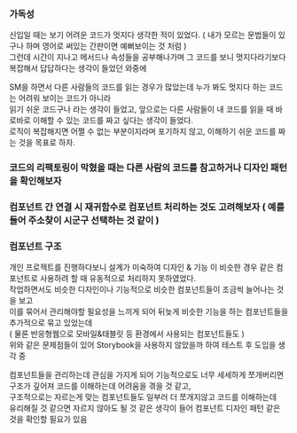 
### 가독성
  신입일 때는 보기 어려운 코드가 멋지다 생각한 적이 있었다. ( 내가 모르는 문법들이 있구나 하며 영어로 써있는 간판이면 예뻐보이는 것 처럼 )  
  그런데 시간이 지나고 메서드나 속성들을 공부해나가며 그 코드를 보니 멋지다라기보다 복잡해서 답답하다는 생각이 들었던 와중에  
  
  SM을 하면서 다른 사람들의 코드를 읽는 경우가 많았는데 누가 봐도 멋지다 하는 코드는 어려워 보이는 코드가 아니라  
  읽기 쉬운 코드구나 라는 생각이 들었고, 앞으로는 다른 사람들이 내 코드를 읽을 때 바로바로 이해할 수 있는 코드를 짜고 싶다는 생각이 들었다.   
  로직이 복잡해지면 어쩔 수 없는 부분이지라며 포기하지 않고, 이해하기 쉬운 코드를 짜는 것을 목표로 하자.  
  
### 코드의 리팩토링이 막혔을 때는 다른 사람의 코드를 참고하거나 디자인 패턴을 확인해보자

### 컴포넌트 간 연결 시 재귀함수로 컴포넌트 처리하는 것도 고려해보자 ( 예를 들어 주소찾이 시군구 선택하는 것 같이 )

### 컴포넌트 구조
  개인 프로젝트를 진행하다보니 설계가 미숙하여 디자인 & 기능 이 비슷한 경우 같은 컴포넌트로 사용하려 할 때 유동적으로 처리하지 못하였었다.  
  작업하면서도 비슷한 디자인이나 기능적으로 비슷한 컴포넌트들이 조금씩 늘어나는 것을 보고  
  이를 묶어서 관리해야할 필요성을 느끼게 되어 뒤늦게 비슷한 기능을 하는 컴포넌트들을 추가적으로 묶고 있었는데  
  ( 물론 반응형웹으로 모바일&태블릿 등 환경에서 사용되는 컴포넌트들도 )  
  위와 같은 문제점들이 있어 Storybook을 사용하지 않았을까 하여 테스트 후 도입을 생각 중  
  
  컴포넌트들을 관리하는데 관심을 가지게 되어 기능적으로도 너무 세세하게 쪼개버리면   
  구조가 깊어져 코드를 이해하는데 어려움을 겪을 것 같고,     
  구조적으로는 자르는게 맞는 컴포넌트들도 일부러 더 쪼개지않고 코드를 이해하는데  
  유리해질 것 같으면 자르지 않아도 될 것 같은 생각이 들어 컴포넌트 디자인 패턴 같은 것을 확인할 필요가 있음  


